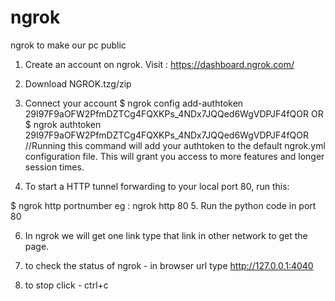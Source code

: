 # ngrok
ngrok to make our pc public

1. Create an account on ngrok. 
Visit : https://dashboard.ngrok.com/
2. Download NGROK.tzg/zip 

3. Connect your account
$ ngrok config add-authtoken 29I97F9aOFW2PfmDZTCg4FQXKPs_4NDx7JQQed6WgVDPJF4fQOR
OR
$ ngrok authtoken 29I97F9aOFW2PfmDZTCg4FQXKPs_4NDx7JQQed6WgVDPJF4fQOR
//Running this command will add your authtoken to the default ngrok.yml configuration file. This will grant you access to more features and longer session times.
4. To start a HTTP tunnel forwarding to your local port 80, run this:

$ ngrok http portnumber
eg : ngrok http 80
5. Run the python code in port 80

6. In ngrok we will get one link type that link in other network to get the page.

7. to check the status of ngrok - in browser url type http://127.0.0.1:4040 

8. to stop click - ctrl+c

